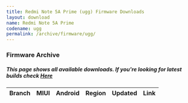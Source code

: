 ```yaml
---
title: Redmi Note 5A Prime (ugg) Firmware Downloads
layout: download
name: Redmi Note 5A Prime
codename: ugg
permalink: /archive/firmware/ugg/
---
```



### Firmware Archive
##### This page shows all available downloads. If you're looking for latest builds check [Here](/firmware/ugg/)


<div class="table-responsive-md" id="table-wrapper">
<table id="firmware" class="compact table table-striped table-hover table-sm">
    <thead class="thead-dark">
        <tr>
            <th>Branch</th>
            <th>MIUI</th>
            <th>Android</th>
            <th>Region</th>
            <th>Updated</th>
            <th>Link</th>
        </tr>
    </thead>
    <script>loadFirmwareDownloads('ugg', 'full')</script>
</table>
</div>
